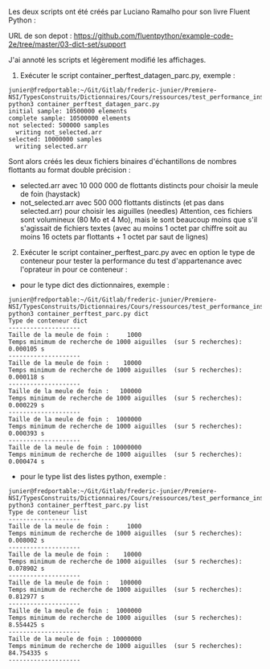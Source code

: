 
Les deux scripts ont été créés par Luciano Ramalho pour son livre Fluent Python :

URL de son depot : https://github.com/fluentpython/example-code-2e/tree/master/03-dict-set/support

J'ai annoté les scripts et légèrement modifié les affichages.

1. Exécuter le script container_perftest_datagen_parc.py, exemple :

~~~
junier@fredportable:~/Git/Gitlab/frederic-junier/Premiere-NSI/TypesConstruits/Dictionnaires/Cours/ressources/test_performance_in$ python3 container_perftest_datagen_parc.py 
initial sample: 10500000 elements
complete sample: 10500000 elements
not selected: 500000 samples
  writing not_selected.arr
selected: 10000000 samples
  writing selected.arr
~~~

Sont alors créés les deux fichiers binaires d'échantillons de nombres flottants
au format double précision :
* selected.arr avec 10 000 000 de flottants  distincts pour choisir la meule de foin (haystack)
* not_selected.arr avec 500 000 flottants distincts (et pas dans selected.arr) pour choisir les aiguilles (needles)
Attention, ces fichiers sont volumineux (80 Mo et 4 Mo), mais le sont beaucoup moins
que s'il s'agissait de fichiers textes
(avec au moins 1 octet par chiffre soit au moins 16 octets par flottants + 1 octet par saut de lignes)

2. Exécuter le script container_perftest_parc.py avec en option le type de conteneur 
pour tester la performance du test d'appartenance avec l'oprateur in pour ce conteneur :
* pour le type dict des dictionnaires, exemple :
~~~
junier@fredportable:~/Git/Gitlab/frederic-junier/Premiere-NSI/TypesConstruits/Dictionnaires/Cours/ressources/test_performance_in$ python3 container_perftest_parc.py dict
Type de conteneur dict
--------------------
Taille de la meule de foin :     1000
Temps minimum de recherche de 1000 aiguilles  (sur 5 recherches): 0.000105 s
--------------------
Taille de la meule de foin :    10000
Temps minimum de recherche de 1000 aiguilles  (sur 5 recherches): 0.000118 s
--------------------
Taille de la meule de foin :   100000
Temps minimum de recherche de 1000 aiguilles  (sur 5 recherches): 0.000229 s
--------------------
Taille de la meule de foin :  1000000
Temps minimum de recherche de 1000 aiguilles  (sur 5 recherches): 0.000393 s
--------------------
Taille de la meule de foin : 10000000
Temps minimum de recherche de 1000 aiguilles  (sur 5 recherches): 0.000474 s
~~~

* pour le type list des listes python, exemple :
~~~
junier@fredportable:~/Git/Gitlab/frederic-junier/Premiere-NSI/TypesConstruits/Dictionnaires/Cours/ressources/test_performance_in$ python3 container_perftest_parc.py list
Type de conteneur list
--------------------
Taille de la meule de foin :     1000
Temps minimum de recherche de 1000 aiguilles  (sur 5 recherches): 0.008002 s
--------------------
Taille de la meule de foin :    10000
Temps minimum de recherche de 1000 aiguilles  (sur 5 recherches): 0.078902 s
--------------------
Taille de la meule de foin :   100000
Temps minimum de recherche de 1000 aiguilles  (sur 5 recherches): 0.812977 s
--------------------
Taille de la meule de foin :  1000000
Temps minimum de recherche de 1000 aiguilles  (sur 5 recherches): 8.554425 s
--------------------
Taille de la meule de foin : 10000000
Temps minimum de recherche de 1000 aiguilles  (sur 5 recherches): 84.754335 s
--------------------
~~~
